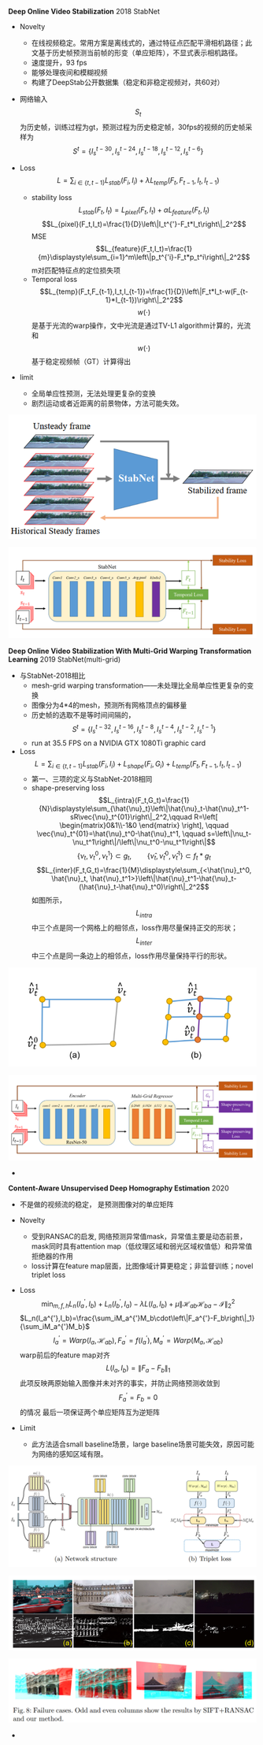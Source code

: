 **Deep Online Video Stabilization**  2018 StabNet

* Novelty
  * 在线视频稳定。常用方案是离线式的，通过特征点匹配平滑相机路径；此文基于历史帧预测当前帧的形变（单应矩阵），不显式表示相机路径。
  * 速度提升，93 fps
  * 能够处理夜间和模糊视频
  * 构建了DeepStab公开数据集（稳定和非稳定视频对，共60对）

* 网络输入$$S_t$$为历史帧，训练过程为gt，预测过程为历史稳定帧，30fps的视频的历史帧采样为$$S^t=\{I_s^{t-30},I_s^{t-24},I_s^{t-18},I_s^{t-12},I_s^{t-6}\}$$
* Loss
  $$L=\displaystyle\sum_{i\in{\{t,t-1\}}}L_{stab}(F_i,I_i)+\lambda{L_{temp}}(F_t,F_{t-1},I_t,I_{t-1})$$
  * stability loss
    $$L_{stab}(F_t,I_t)=L_{pixel}(F_t,I_t)+\alpha{L_{feature}}(F_t,I_t)$$
    $$L_{pixel}(F_t,I_t)=\frac{1}{D}\left\|I_t^{'}-F_t*I_t\right\|_2^2$$    MSE
    $$L_{feature}(F_t,I_t)=\frac{1}{m}\displaystyle\sum_{i=1}^m\left\|p_t^{'i}-F_t*p_t^i\right\|_2^2$$   m对匹配特征点的定位损失项
  * Temporal loss
    $$L_{temp}(F_t,F_{t-1},I_t,I_{t-1})=\frac{1}{D}\left\|F_t*I_t-w(F_{t-1}*I_{t-1})\right\|_2^2$$
    $$w(\cdot)$$是基于光流的warp操作，文中光流是通过TV-L1 algorithm计算的，光流和$$w(\cdot)$$基于稳定视频帧（GT）计算得出
* limit
  * 全局单应性预测，无法处理更复杂的变换
  * 剧烈运动或者近距离的前景物体，方法可能失效。

![image-20211124193651070](1124_homography.assets/image-20211124193651070.png)

![image-20211124193718456](1124_homography.assets/image-20211124193718456.png)



**Deep Online Video Stabilization With Multi-Grid Warping Transformation Learning**   2019 StabNet(multi-grid)

* 与StabNet-2018相比
  * mesh-grid warping transformation——未处理比全局单应性更复杂的变换
  * 图像分为4*4的mesh，预测所有网格顶点的偏移量
  * 历史帧的选取不是等时间间隔的，$$S^t=\{I_s^{t-32},I_s^{t-16},I_s^{t-8},I_s^{t-4},I_s^{t-2},I_s^{t-1}\}$$
  * run at 35.5 FPS on a NVIDIA GTX 1080Ti graphic card  
* Loss
  $$L=\displaystyle\sum_{i\in{\{t,t-1\}}}L_{stab}(F_i,I_i)+L_{shape}(F_i,G_i)+L_{temp}(F_t,F_{t-1},I_t,I_{t-1})$$
  * 第一、三项的定义与StabNet-2018相同
  * shape-preserving loss
    $$L_{intra}(F_t,G_t)=\frac{1}{N}\displaystyle\sum_{\hat{\nu}_t}\left\|\hat{\nu}_t-\hat{\nu}_t^1-sR\vec{\nu}_t^{01}\right\|_2^2,\qquad 
    R=\left[ \begin{matrix}0&1\\-1&0 \end{matrix} \right], \qquad \vec{\nu}_t^{01}=\hat{\nu}_t^0-\hat{\nu}_t^1, \qquad
    s=\left\|\nu_t-\nu_t^1\right\|/\left\|\nu_t^0-\nu_t^1\right\|$$
    $$\{\nu_t, \nu_t^0, \nu_t^1\} \subset g_t, \qquad \{\hat{\nu}_t, \hat{\nu}_t^0, \hat{\nu}_t^1\} \subset{f_t*g_t}$$
    $$L_{inter}(F_t,G_t)=\frac{1}{M}\displaystyle\sum_{<\hat{\nu}_t^0, \hat{\nu}_t, \hat{\nu}_t^1>}\left\|\hat{\nu}_t^1-\hat{\nu}_t-(\hat{\nu}_t-\hat{\nu}_t^0)\right\|_2^2$$
    如图所示，$$L_{intra}$$中三个点是同一个网格上的相邻点，loss作用尽量保持正交的形状；$$L_{inter}$$中三个点是同一条边上的相邻点，loss作用尽量保持平行的形状。

![image-20211129170745168](1124_homography.assets/image-20211129170745168.png)

![image-20211129162909514](1124_homography.assets/image-20211129162909514.png)









* 



**Content-Aware Unsupervised Deep Homography Estimation**  2020

* 不是做的视频流的稳定， 是预测图像对的单应矩阵
* Novelty
  * 受到RANSAC的启发,  网络预测异常值mask，异常值主要是动态前景，mask同时具有attention map（低纹理区域和弱光区域权值低）和异常值拒绝器的作用
  * loss计算在feature map层面，比图像域计算更稳定；非监督训练；novel triplet loss

* Loss
  $$\displaystyle\min_{m,f,h}L_n(I_a^{'},I_b)+L_n(I_b^{'},I_a)-\lambda{L}(I_a,I_b)+\mu\left\|\mathcal{H}_{ab}\mathcal{H}_{ba}-\mathcal{I}\right\|_2^2$$
  $L_n(I_a^{'},I_b)=\frac{\sum_iM_a^{'}M_b\cdot\left\|F_a^{'}-F_b\right\|_1}{\sum_iM_a^{'}M_b}$  $$I_a^{'}=Warp(I_a,\mathcal{H}_{ab}), F_a^{'}=f(I_a^{'}), M_a^{'}=Warp(M_a,\mathcal{H}_{ab})$$  warp前后的feature map对齐
  $$L(I_a,I_b)=\left\|F_a-F_b\right\|_1$$   此项反映两原始输入图像并未对齐的事实，并防止网络预测收敛到$$F_a^{'}=F_b=0$$的情况
  最后一项保证两个单应矩阵互为逆矩阵
* Limit
  * 此方法适合small baseline场景，large baseline场景可能失效，原因可能为网络的感知区域有限。

![image-20211125105556887](1124_homography.assets/image-20211125105556887.png)

![image-20211125105618362](1124_homography.assets/image-20211125105618362.png)

![image-20211125105646782](1124_homography.assets/image-20211125105646782.png)



* 



